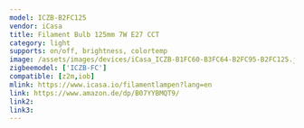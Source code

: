```yaml
---
model: ICZB-B2FC125
vendor: iCasa
title: Filament Bulb 125mm 7W E27 CCT
category: light
supports: on/off, brightness, colortemp
image: /assets/images/devices/iCasa_ICZB-B1FC60-B3FC64-B2FC95-B2FC125.jpg
zigbeemodel: ['ICZB-FC']
compatible: [z2m,iob]
mlink: https://www.icasa.io/filamentlampen?lang=en
link: https://www.amazon.de/dp/B07YYBMQT9/
link2: 
link3: 
---
```

